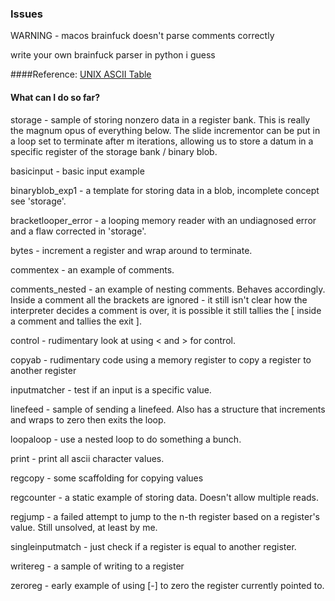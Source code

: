 

### Issues

WARNING - macos brainfuck doesn't parse comments correctly

write your own brainfuck parser in python i guess


####Reference:
[UNIX ASCII Table](http://www.unix-manuals.com/refs/misc/ascii-table.html)

#### What can I do so far?

storage - sample of storing nonzero data in a register bank. This is really the magnum opus of everything below. The slide incrementor can be put in a loop set to terminate after m iterations, allowing us to store a datum in a specific register of the storage bank / binary blob.

basicinput - basic input example

binaryblob_exp1 - a template for storing data in a blob, incomplete concept see 'storage'.

bracketlooper_error - a looping memory reader with an undiagnosed error and a flaw corrected in 'storage'.

bytes - increment a register and wrap around to terminate.

commentex - an example of comments.

comments_nested - an example of nesting comments. Behaves accordingly. Inside a comment all the brackets are ignored - it still isn't clear how the interpreter decides a comment is over, it is possible it still tallies the [ inside a comment and tallies the exit ].

control - rudimentary look at using < and > for control.

copyab - rudimentary code using a memory register to copy a register to another register

inputmatcher - test if an input is a specific value.

linefeed - sample of sending a linefeed. Also has a structure that increments and wraps to zero then exits the loop.

loopaloop - use a nested loop to do something a bunch.

print - print all ascii character values.

regcopy - some scaffolding for copying values

regcounter - a static example of storing data. Doesn't allow multiple reads.

regjump - a failed attempt to jump to the n-th register based on a register's value. Still unsolved, at least by me.

singleinputmatch - just check if a register is equal to another register.

writereg - a sample of writing to a register

zeroreg - early example of using [-] to zero the register currently pointed to. 



